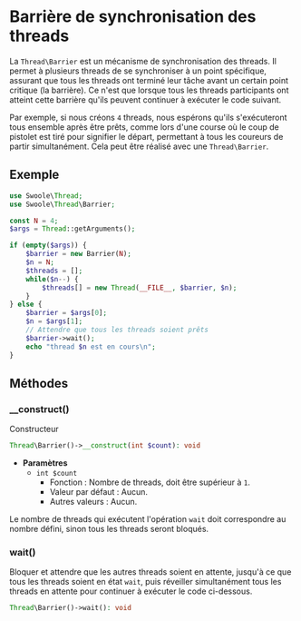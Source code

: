 # Barrière de synchronisation des threads

La `Thread\Barrier` est un mécanisme de synchronisation des threads. Il permet à plusieurs threads de se synchroniser à un point spécifique, assurant que tous les threads ont terminé leur tâche avant un certain point critique (la barrière). Ce n'est que lorsque tous les threads participants ont atteint cette barrière qu'ils peuvent continuer à exécuter le code suivant.

Par exemple, si nous créons `4` threads, nous espérons qu'ils s'exécuteront tous ensemble après être prêts, comme lors d'une course où le coup de pistolet est tiré pour signifier le départ, permettant à tous les coureurs de partir simultanément. Cela peut être réalisé avec une `Thread\Barrier`.

## Exemple
```php
use Swoole\Thread;
use Swoole\Thread\Barrier;

const N = 4;
$args = Thread::getArguments();

if (empty($args)) {
    $barrier = new Barrier(N);
    $n = N;
    $threads = [];
    while($n--) {
        $threads[] = new Thread(__FILE__, $barrier, $n);
    }
} else {
    $barrier = $args[0];
    $n = $args[1];
    // Attendre que tous les threads soient prêts
    $barrier->wait();
    echo "thread $n est en cours\n";
}
```

## Méthodes

### __construct()
Constructeur

```php
Thread\Barrier()->__construct(int $count): void
```

  * **Paramètres**
      * `int $count`
          * Fonction : Nombre de threads, doit être supérieur à `1`.
          * Valeur par défaut : Aucun.
          * Autres valeurs : Aucun.
  
Le nombre de threads qui exécutent l'opération `wait` doit correspondre au nombre défini, sinon tous les threads seront bloqués.

### wait()

Bloquer et attendre que les autres threads soient en attente, jusqu'à ce que tous les threads soient en état `wait`, puis réveiller simultanément tous les threads en attente pour continuer à exécuter le code ci-dessous.

```php
Thread\Barrier()->wait(): void
```
